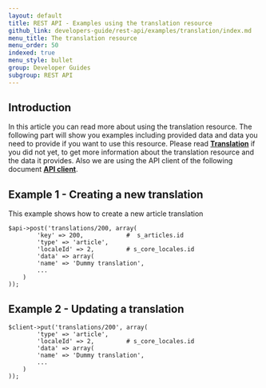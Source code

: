 ```yaml
---
layout: default
title: REST API - Examples using the translation resource
github_link: developers-guide/rest-api/examples/translation/index.md
menu_title: The translation resource
menu_order: 50
indexed: true
menu_style: bullet
group: Developer Guides
subgroup: REST API
---
```


## Introduction

In this article you can read more about using the translation resource.
The following part will show you examples including provided data and data you need to provide if you want to use this resource.
Please read **[Translation](/developers-guide/rest-api/api-resource-translation/)** if you did not yet, to get more information about the translation resource and the data it provides.
Also we are using the API client of the following document **[API client](/developers-guide/rest-api/#using-the-rest-api-in-your-own-a)**.

## Example 1 - Creating a new translation

This example shows how to create a new article translation

```
$api->post('translations/200, array(
        'key' => 200,            #  s_articles.id
        'type' => 'article',
        'localeId' => 2,         # s_core_locales.id
        'data' => array(
        'name' => 'Dummy translation',
        ...
    )
));

```

## Example 2 - Updating a translation

```
$client->put('translations/200', array(
        'type' => 'article',
        'localeId' => 2,         # s_core_locales.id
        'data' => array(
        'name' => 'Dummy translation',
        ...
    )
));

```
